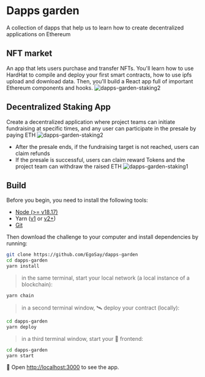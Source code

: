 # Dapps garden

A collection of dapps that help us to learn how to create decentralized applications on Ethereum

## NFT market

An app that lets users purchase and transfer NFTs.
You'll learn how to use HardHat to compile and deploy your first smart contracts, how to use ipfs upload and download data.
Then, you'll build a React app full of important Ethereum components and hooks.
![dapps-garden-staking2](https://3bcaf57.webp.li/myblog/dapps-garden4.png)

## Decentralized Staking App

Create a decentralized application where project teams can initiate fundraising at specific times, and any user can participate in the presale by paying ETH
![dapps-garden-staking2](https://3bcaf57.webp.li/myblog/dapps-garden-staking3.png)

- After the presale ends, if the fundraising target is not reached, users can claim refunds
- If the presale is successful, users can claim reward Tokens and the project team can withdraw the raised ETH
  ![dapps-garden-staking1](https://3bcaf57.webp.li/myblog/dapps-garden-staking1.png)

## Build

Before you begin, you need to install the following tools:

- [Node (>= v18.17)](https://nodejs.org/en/download/)
- Yarn ([v1](https://classic.yarnpkg.com/en/docs/install/) or [v2+](https://yarnpkg.com/getting-started/install))
- [Git](https://git-scm.com/downloads)

Then download the challenge to your computer and install dependencies by running:

```sh
git clone https://github.com/EgoSay/dapps-garden
cd dapps-garden
yarn install
```

> in the same terminal, start your local network (a local instance of a blockchain):

```sh
yarn chain
```

> in a second terminal window, 🛰 deploy your contract (locally):

```sh
cd dapps-garden
yarn deploy
```

> in a third terminal window, start your 📱 frontend:

```sh
cd dapps-garden
yarn start
```

📱 Open [http://localhost:3000](http://localhost:3000) to see the app.
